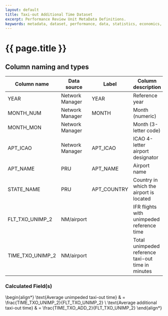 ```yaml
---
layout: default
title: Taxi-out Additional Time Dataset
excerpt: Performance Review Unit MetaData Definitions.
keywords: metadata, dataset, performance, data, statistics, economics, air transport, flights, europe, cost efficiency
---
```

# {{ page.title }}

## Column naming and types

| Column name      | Data source     | Label       | Column description                                 | Example  |
|------------------|-----------------|-------------|----------------------------------------------------|----------|
| YEAR             | Network Manager | YEAR        | Reference year                                     | 2014     |
| MONTH_NUM        | Network Manager | MONTH       | Month (numeric)                                    | 1        |
| MONTH_MON        | Network Manager |             | Month (3-letter code)                              | JAN      |
| APT_ICAO         | Network Manager | APT_ICAO    | ICAO 4-letter airport designator                   | EBBR     |
| APT_NAME         | PRU             | APT_NAME    | Airport name                                       | Brussels |
| STATE_NAME       | PRU             | APT_COUNTRY | Country in which the airport is located            | Belgium  |
| FLT_TXO_UNIMP_2  | NM/airport      |             | IFR flights with unimpeded reference time          | 7290     |
| TIME_TXO_UNIMP_2 | NM/airport      |             | Total unimpeded reference taxi-out time in minutes | 60081    |


### Calculated Field(s)

\begin{align*}
\text{Average unimpeded taxi-out time} & = \frac{TIME\_TXO\_UNIMP\_2}{FLT\_TXO\_UNIMP\_2} \\
\text{Average additional taxi-out time} & = \frac{TIME\_TXO\_ADD\_2}{FLT\_TXO\_UNIMP\_2}
\end{align*}
